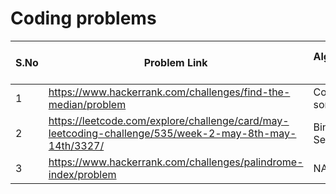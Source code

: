 # Coding problems
| S.No | Problem Link | Algorithm used | Data Structure used | Time Complexity | Space Complexity |
|------|--------------|----------------|---------------------|-----------------|------------------|
| 1    | https://www.hackerrank.com/challenges/find-the-median/problem | Counting sort | HahMap | O(n) | O(n) |
| 2    | https://leetcode.com/explore/challenge/card/may-leetcoding-challenge/535/week-2-may-8th-may-14th/3327/ | Binary Search | NA | O(log(n)) | O(1) |
| 3    | https://www.hackerrank.com/challenges/palindrome-index/problem | NA | String | O(n) | O(1) |
